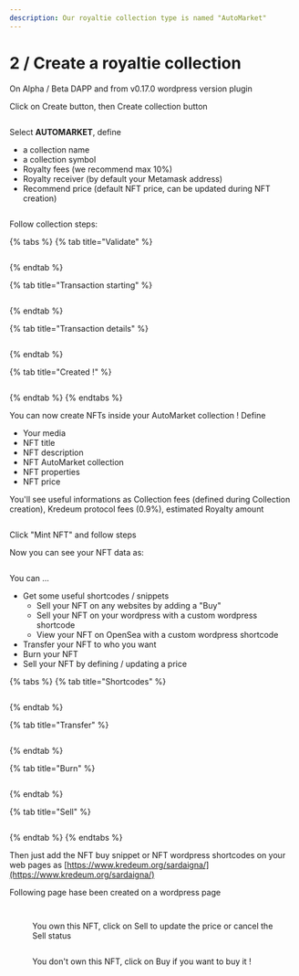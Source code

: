 ```yaml
---
description: Our royaltie collection type is named "AutoMarket"
---
```


# 2 / Create a royaltie collection

On Alpha / Beta DAPP and from v0.17.0 wordpress version plugin

Click on Create button, then Create collection button

<figure><img src="../.gitbook/assets/Screenshot 2022-11-02 at 22.27.02.png" alt=""><figcaption></figcaption></figure>

Select **AUTOMARKET**, define&#x20;

* a collection name
* a collection symbol
* Royalty fees (we recommend max 10%)
* Royalty receiver (by default your Metamask address)
* Recommend price (default NFT price, can be updated during NFT creation)

<figure><img src="../.gitbook/assets/Screenshot 2022-11-02 at 22.51.38.png" alt=""><figcaption></figcaption></figure>

Follow collection steps:

{% tabs %}
{% tab title="Validate" %}
<figure><img src="../.gitbook/assets/Screenshot 2022-11-02 at 22.30.11.png" alt=""><figcaption></figcaption></figure>
{% endtab %}

{% tab title="Transaction starting" %}
<figure><img src="../.gitbook/assets/Screenshot 2022-11-02 at 22.30.20.png" alt=""><figcaption></figcaption></figure>
{% endtab %}

{% tab title="Transaction details" %}
<figure><img src="../.gitbook/assets/Screenshot 2022-11-02 at 22.30.30.png" alt=""><figcaption></figcaption></figure>
{% endtab %}

{% tab title="Created !" %}
<figure><img src="../.gitbook/assets/Screenshot 2022-11-02 at 22.33.32.png" alt=""><figcaption></figcaption></figure>
{% endtab %}
{% endtabs %}

You can now create NFTs inside your AutoMarket collection ! Define

* Your media
* NFT title
* NFT description
* NFT AutoMarket collection
* NFT properties
* NFT price

You'll see useful informations as Collection fees (defined during Collection creation), Kredeum protocol fees (0.9%), estimated Royalty amount

<figure><img src="../.gitbook/assets/Screenshot 2022-11-02 at 23.02.43.png" alt=""><figcaption></figcaption></figure>

Click "Mint NFT" and follow steps

Now you can see your NFT data as:

<figure><img src="../.gitbook/assets/Screenshot 2022-11-02 at 23.06.46.png" alt=""><figcaption></figcaption></figure>

&#x20;You can ...

* Get some useful shortcodes / snippets
  * Sell your NFT on any websites by adding a "Buy"
  * Sell your NFT on your wordpress with a custom wordpress shortcode
  * View your NFT on OpenSea with a custom wordpress shortcode
* Transfer your NFT to who you want
* Burn your NFT&#x20;
* Sell your NFT by defining / updating a price

{% tabs %}
{% tab title="Shortcodes" %}
<figure><img src="../.gitbook/assets/Screenshot 2022-11-02 at 23.08.07.png" alt=""><figcaption></figcaption></figure>
{% endtab %}

{% tab title="Transfer" %}
<figure><img src="../.gitbook/assets/Screenshot 2022-11-02 at 23.11.46.png" alt=""><figcaption></figcaption></figure>
{% endtab %}

{% tab title="Burn" %}
<figure><img src="../.gitbook/assets/Screenshot 2022-11-02 at 23.11.55.png" alt=""><figcaption></figcaption></figure>
{% endtab %}

{% tab title="Sell" %}
<figure><img src="../.gitbook/assets/Screenshot 2022-11-02 at 23.12.04.png" alt=""><figcaption></figcaption></figure>
{% endtab %}
{% endtabs %}

Then just add the NFT buy snippet or NFT wordpress shortcodes on your web pages as [https://www.kredeum.org/sardaigna/](https://www.kredeum.org/sardaigna/)

Following page hase been created on a wordpress page

<figure><img src="../.gitbook/assets/Screenshot 2022-11-02 at 23.19.37.png" alt=""><figcaption></figcaption></figure>



<figure><img src="../.gitbook/assets/Screenshot 2022-11-02 at 23.16.24.png" alt=""><figcaption><p>You own this NFT, click on Sell to update the price or cancel the Sell status</p></figcaption></figure>

<figure><img src="../.gitbook/assets/Screenshot 2022-11-02 at 23.16.37.png" alt=""><figcaption><p>You don't own this NFT, click on Buy if you want to buy it ! </p></figcaption></figure>

<figure><img src="../.gitbook/assets/Screenshot 2022-11-02 at 23.15.21 (1).png" alt=""><figcaption></figcaption></figure>
